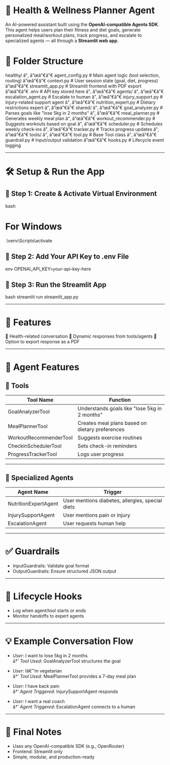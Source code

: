 # 🧠 Health & Wellness Planner Agent

An AI-powered assistant built using the **OpenAI-compatible Agents SDK**.  
This agent helps users plan their fitness and diet goals, generate personalized meal/workout plans, track progress, and escalate to specialized agents — all through a **Streamlit web app**.

# 📁 Folder Structure


healthy/
â”‚
â”œâ”€â”€ agent_config.py       # Main agent logic (tool selection, routing)
â”œâ”€â”€ context.py            # User session state (goal, diet, progress)
â”œâ”€â”€ streamlit_app.py      # Streamlit frontend with PDF export
â”œâ”€â”€ .env                  # API key stored here
â”‚
â”œâ”€â”€ agents/
â”‚   â”œâ”€â”€ escalation_agent.py    # Escalate to human
â”‚   â”œâ”€â”€ injury_support.py      # Injury-related support agent
â”‚   â”œâ”€â”€ nutrition_expert.py    # Dietary restrictions expert
â”‚
â”œâ”€â”€ shared/
â”‚   â”œâ”€â”€ goal_analyzer.py       # Parses goals like "lose 5kg in 2 months"
â”‚   â”œâ”€â”€ meal_planner.py        # Generates weekly meal plan
â”‚   â”œâ”€â”€ workout_recommender.py # Suggests workouts based on goal
â”‚   â”œâ”€â”€ scheduler.py           # Schedules weekly check-ins
â”‚   â”œâ”€â”€ tracker.py             # Tracks progress updates
â”‚
â”œâ”€â”€ tools/
â”‚   â”œâ”€â”€ tool.py                # Base Tool class
â”‚
â”œâ”€â”€ guardrail.py              # Input/output validation
â”œâ”€â”€ hooks.py                  # Lifecycle event logging


---

# 🛠 Setup & Run the App

## 🔹 Step 1: Create & Activate Virtual Environment

bash
# For Windows
.\venv\Scripts\activate


## 🔹 Step 2: Add Your API Key to .env File

env
OPENAI_API_KEY=your-api-key-here


## 🔹 Step 3: Run the Streamlit App

bash
streamlit run streamlit_app.py


---

# 🚀 Features

💬 Health-related conversation
🔄 Dynamic responses from tools/agents
📄 Option to export response as a PDF

---

# 🤖 Agent Features

## 🧩 Tools

| Tool Name              | Function                                                |
|------------------------|---------------------------------------------------------|
| GoalAnalyzerTool       | Understands goals like "lose 5kg in 2 months"           |
| MealPlannerTool        | Creates meal plans based on dietary preferences         |
| WorkoutRecommenderTool | Suggests exercise routines                              |
| CheckinSchedulerTool   | Sets check-in reminders                                 |
| ProgressTrackerTool    | Logs user progress                                      |

---

## 🧠 Specialized Agents

| Agent Name            | Trigger                                                 |
|-----------------------|----------------------------------------------------------|
| NutritionExpertAgent  | User mentions diabetes, allergies, special diets         |
| InjurySupportAgent    | User mentions pain or injury                             |
| EscalationAgent       | User requests human help                                 |

---

# ✅ Guardrails

- InputGuardrails: Validate goal format  
- OutputGuardrails: Ensure structured JSON output  

---

# 🔄 Lifecycle Hooks

- Log when agent/tool starts or ends  
- Monitor handoffs to expert agents  

---

# 💡 Example Conversation Flow

- *User*: I want to lose 5kg in 2 months  
  â†’ *Tool Used*: GoalAnalyzerTool structures the goal  

- *User*: Iâ€™m vegetarian  
  â†’ *Tool Used*: MealPlannerTool provides a 7-day meal plan  

- *User*: I have back pain  
  â†’ *Agent Triggered*: InjurySupportAgent responds  

- *User*: I want a real coach  
  â†’ *Agent Triggered*: EscalationAgent connects to a human  



---

# 📌 Final Notes

- Uses any OpenAI-compatible SDK (e.g., OpenRouter)  
- Frontend: Streamlit only  
- Simple, modular, and production-ready

